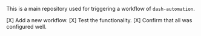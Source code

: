 This is a main repository used for triggering a workflow of `dash-automation`.

[X] Add a new workflow.
[X] Test the functionality.
[X] Confirm that all was configured well.